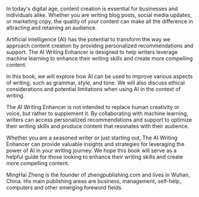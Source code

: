 
In today's digital age, content creation is essential for businesses and individuals alike. Whether you are writing blog posts, social media updates, or marketing copy, the quality of your content can make all the difference in attracting and retaining an audience.

Artificial intelligence (AI) has the potential to transform the way we approach content creation by providing personalized recommendations and support. The AI Writing Enhancer is designed to help writers leverage machine learning to enhance their writing skills and create more compelling content.

In this book, we will explore how AI can be used to improve various aspects of writing, such as grammar, style, and tone. We will also discuss ethical considerations and potential limitations when using AI in the context of writing.

The AI Writing Enhancer is not intended to replace human creativity or voice, but rather to supplement it. By collaborating with machine learning, writers can access personalized recommendations and support to optimize their writing skills and produce content that resonates with their audience.

Whether you are a seasoned writer or just starting out, The AI Writing Enhancer can provide valuable insights and strategies for leveraging the power of AI in your writing journey. We hope this book will serve as a helpful guide for those looking to enhance their writing skills and create more compelling content.

MingHai Zheng is the founder of zhengpublishing.com and lives in Wuhan, China. His main publishing areas are business, management, self-help, computers and other emerging foreword fields.
